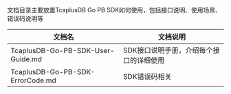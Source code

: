 文档目录主要放置TcaplusDB Go PB SDK如何使用，包括接口说明、使用场景、错误码说明等

|文档名|文档说明|
|---|---|
|TcaplusDB-Go-PB-SDK-User-Guide.md|SDK接口说明手册，介绍每个接口的详细使用|
|TcaplusDB-Go-PB-SDK-ErrorCode.md|SDK错误码相关|
